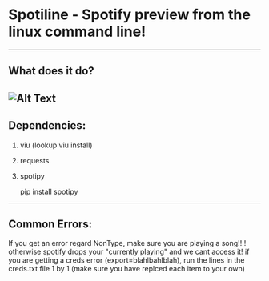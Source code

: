 # Spotiline - Spotify preview from the linux command line!

----
## What does it do?

![Alt Text](https://i.imgur.com/y4bJpdj.gif)
----
## Dependencies:
1. viu (lookup viu install)
2. requests
3. spotipy
  
    pip install spotipy
----



## Common Errors:
If you get an error regard NonType, make sure you are playing a song!!!! otherwise spotify drops your "currently playing" and we cant access it!
if you are getting a creds error (export=blahlbahlblah), run the lines in the creds.txt file 1 by 1 (make sure you have replced each item to your own)
